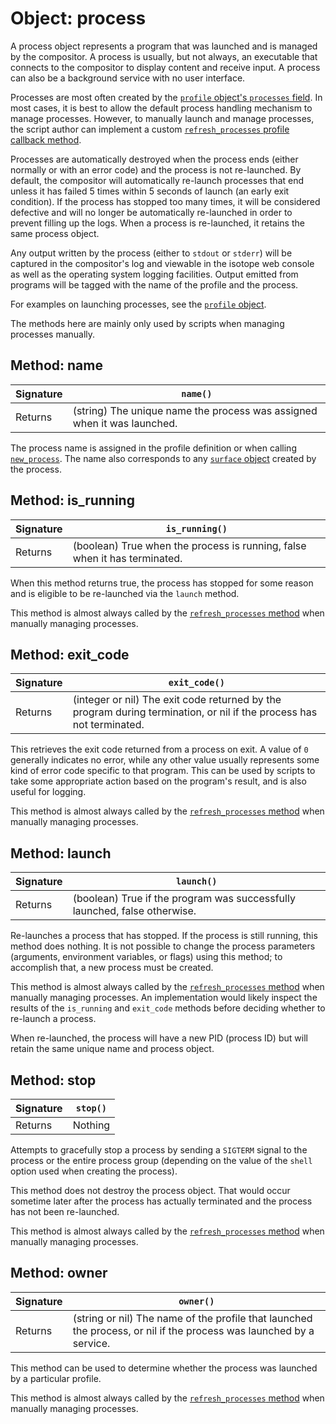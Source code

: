 # Object: process

A process object represents a program that was launched and is managed by the compositor. A process is usually, but not always, an executable that connects to the compositor to display content and receive input. A process can also be a background service with no user interface.

Processes are most often created by the [`profile` object's `processes` field](./profile/#field-processes). In most cases, it is best to allow the default process handling mechanism to manage processes. However, to manually launch and manage processes, the script author can implement a custom [`refresh_processes` profile callback method](./profile#method-refresh-processes).

Processes are automatically destroyed when the process ends (either normally or with an error code) and the process is not re-launched. By default, the compositor will automatically re-launch processes that end unless it has failed 5 times within 5 seconds of launch (an early exit condition). If the process has stopped too many times, it will be considered defective and will no longer be automatically re-launched in order to prevent filling up the logs. When a process is re-launched, it retains the same process object.

Any output written by the process (either to `stdout` or `stderr`) will be captured in the compositor's log and viewable in the isotope web console as well as the operating system logging facilities. Output emitted from programs will be tagged with the name of the profile and the process.

For examples on launching processes, see the [`profile` object](./profile).

The methods here are mainly only used by scripts when managing processes manually.

## Method: name

| Signature | `name()` |
| - | - |
| Returns | (string) The unique name the process was assigned when it was launched. |

The process name is assigned in the profile definition or when calling [`new_process`](./server#method-new-process). The name also corresponds to any [`surface` object](./surface) created by the process.

## Method: is_running

| Signature | `is_running()` |
| - | - |
| Returns | (boolean) True when the process is running, false when it has terminated. |

When this method returns true, the process has stopped for some reason and is eligible to be re-launched via the `launch` method. 

This method is almost always called by the [`refresh_processes` method](./profile#method-refresh-processes) when manually managing processes.

## Method: exit_code

| Signature | `exit_code()` |
| - | - |
| Returns | (integer or nil) The exit code returned by the program during termination, or nil if the process has not terminated. |

This retrieves the exit code returned from a process on exit. A value of `0` generally indicates no error, while any other value usually represents some kind of error code specific to that program. This can be used by scripts to take some appropriate action based on the program's result, and is also useful for logging.

This method is almost always called by the [`refresh_processes` method](./profile#method-refresh-processes) when manually managing processes.

## Method: launch

| Signature | `launch()` |
| - | - |
| Returns | (boolean) True if the program was successfully launched, false otherwise. |

Re-launches a process that has stopped. If the process is still running, this method does nothing. It is not possible to change the process parameters (arguments, environment variables, or flags) using this method; to accomplish that, a new process must be created.

This method is almost always called by the [`refresh_processes` method](./profile#method-refresh-processes) when manually managing processes. An implementation would likely inspect the results of the `is_running` and `exit_code` methods before deciding whether to re-launch a process.

When re-launched, the process will have a new PID (process ID) but will retain the same unique name and process object.

## Method: stop

| Signature | `stop()` |
| - | - |
| Returns | Nothing |

Attempts to gracefully stop a process by sending a `SIGTERM` signal to the process or the entire process group (depending on the value of the `shell` option used when creating the process). 

This method does not destroy the process object. That would occur sometime later after the process has actually terminated and the process has not been re-launched.

This method is almost always called by the [`refresh_processes` method](./profile#method-refresh-processes) when manually managing processes.

## Method: owner

| Signature | `owner()` |
| - | - |
| Returns | (string or nil) The name of the profile that launched the process, or nil if the process was launched by a service. |

This method can be used to determine whether the process was launched by a particular profile. 

This method is almost always called by the [`refresh_processes` method](./profile#method-refresh-processes) when manually managing processes.
